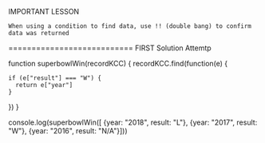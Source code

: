 
IMPORTANT LESSON

    When using a condition to find data, use !! (double bang) to confirm data was returned





===========================
FIRST Solution Attemtp

function superbowlWin(recordKCC) {
  recordKCC.find(function(e) {

    if (e["result"] === "W") {
      return e["year"]
    }

  })
}

console.log(superbowlWin([
  {year: "2018", result: "L"},
  {year: "2017", result: "W"},
  {year: "2016", result: "N/A"}]))






